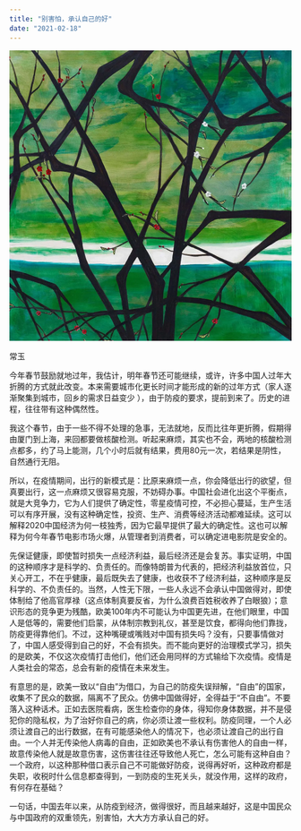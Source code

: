 ```yaml
---
title: "别害怕，承认自己的好"
date: "2021-02-18"
---
```


![连岳文章](images/连岳文章picture-19.jpg)

常玉

  

今年春节鼓励就地过年，我估计，明年春节还可能继续，或许，许多中国人过年大折腾的方式就此改变。本来需要城市化更长时间才能形成的新的过年方式（家人逐渐聚集到城市，回乡的需求日益变少 ），由于防疫的要求，提前到来了。历史的进程，往往带有这种偶然性。

  

我这个春节，由于一些不得不处理的急事，无法就地，反而比往年更折腾，假期得由厦门到上海，来回都要做核酸检测。听起来麻烦，其实也不会，两地的核酸检测点都多，约了马上能测，几个小时后就有结果，费用80元一次，若结果是阴性，自然通行无阻。

  

所以，在疫情期间，出行的新模式是：比原来麻烦一点，你会降低出行的欲望，但真要出行，这一点麻烦又很容易克服，不妨碍办事。中国社会进化出这个平衡点，就是大竞争力，它为人们提供了确定性，零星疫情可控，不必担心蔓延，生产生活可以有序开展，没有这种确定性，投资、生产、消费等经济活动都难延续。这可以解释2020中国经济为何一枝独秀，因为它最早提供了最大的确定性。这也可以解释为何今年春节电影市场火爆，从管理者到消费者，可以确定进电影院是安全的。

  

先保证健康，即使暂时损失一点经济利益，最后经济还是会复苏。事实证明，中国的这种顺序才是科学的、负责任的。而像特朗普为代表的，把经济利益放首位，只关心开工，不在乎健康，最后既失去了健康，也收获不了经济利益，这种顺序是反科学的、不负责任的。当然，人性无下限，一些人永远不会承认中国做得对，即使体制给了他高官厚禄（这点体制真要反省，为什么浪费百姓税收养了白眼狼）；意识形态的竞争更为残酷，欧美100年内不可能认为中国更先进，在他们眼里，中国人是低等的，需要他们启蒙，从体制宗教到礼仪，甚至是饮食，都得向他们靠拢，防疫更得靠他们。不过，这种嘴硬或嘴贱对中国有损失吗？没有，只要事情做对了，中国人感受得到自己的好，不会有损失。而不能向更好的治理模式学习，损失的是欧美，不仅这次疫情打击他们，他们还会用同样的方式输给下次疫情。疫情是人类社会的常态，总会有新的疫情在未来发生。

  

有意思的是，欧美一致以“自由”为借口，为自己的防疫失误辩解，“自由”的国家，收集不了民众的数据，隔离不了民众。仿佛中国做得好，全得益于“不自由”。不要落入这种话术。正如去医院看病，医生检查你的身体，得知你身体数据，并不是侵犯你的隐私权，为了治好你自己的病，你必须让渡一些权利。防疫同理，一个人必须让渡自己的出行数据，在有可能感染他人的情况下，也必须让渡自己的出行自由。一个人并无传染他人病毒的自由，正如欧美也不承认有伤害他人的自由一样，故意传染他人就是故意伤害，这伤害往往还导致他人死亡，怎么可能有这种自由？一个政府，以这种那种借口表示自己不可能做好防疫，说得再好听，这种政府都是失职，收税时什么信息都查得到，一到防疫的生死关头，就没作用，这样的政府，有何存在基础？

  

一句话，中国去年以来，从防疫到经济，做得很好，而且越来越好，这是中国民众与中国政府的双重领先，别害怕，大大方方承认自己的好。
